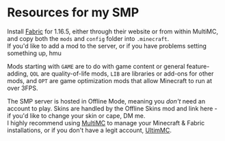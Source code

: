# Resources for my SMP

Install [Fabric](https://fabricmc.net/) for 1.16.5, either through their website or from within MultiMC, and copy both the `mods` and `config` folder into `.minecraft`.  
If you'd like to add a mod to the server, or if you have problems setting something up, hmu

Mods starting with `GAME` are to do with game content or general feature-adding, `QOL` are quality-of-life mods, `LIB` are libraries or add-ons for other mods, and `OPT` are game optimization mods that allow Minecraft to run at over 3FPS.

The SMP server is hosted in Offline Mode, meaning you _don't_ need an account to play. Skins are handled by the Offline Skins mod and link here - if you'd like to change your skin or cape, DM me.  
I highly recommend using [MultiMC](https://multimc.org/) to manage your Minecraft & Fabric installations, or if you don't have a legit account, [UltimMC](https://github.com/AfoninZ/MultiMC5-Cracked/).
